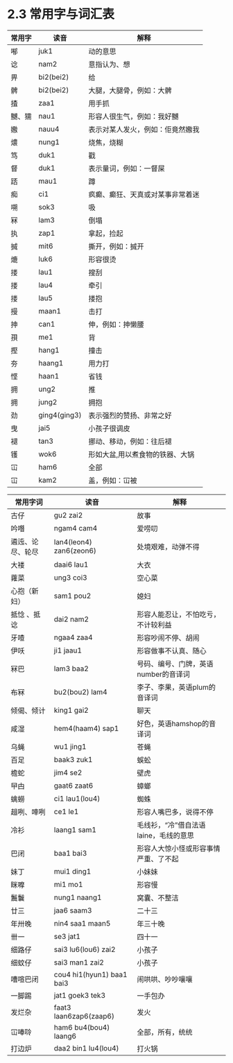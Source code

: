 # 2.3 常用字与词汇表

常用字 |	读音 |	解释
---|---|---
喐 |	juk1 |	动的意思
谂 |	nam2 |	意指认为、想
畀 |	bi2(bei2) |	给
髀 |	bi2(bei2) |	大腿，大腿骨，例如：大髀
揸 |	zaa1 |	用手抓
嬲、獳 |	nau1 |	形容人很生气，例如：我好嬲
嫐 |	nauu4 |	表示对某人发火，例如：佢竟然嫐我
燶 |	nung1 |	烧焦，烧糊
笃 |	duk1 |	戳
督 |	duk1 |	表示量词，例如：一督屎
踎 |	mau1 |	蹲
痴 |	ci1 |	疯癫、癫狂、天真或对某事非常着迷
嗍 |	sok3 |	吸
冧 |	lam3 |	倒塌
执 |	zap1 |	拿起，捡起
搣 |	mit6 |	撕开，例如：搣开
熝 |	luk6 |	形容很烫
搂 |	lau1 |	搜刮
搂 |	lau4 |	牵引
搂 |	lau5 |	搂抱
摱 |	maan1 |	击打
抻 |	can1 |	伸，例如：抻懒腰
孭 |	me1 |	背
摼 |	hang1 |	撞击
夯 |	haang1 |	用力打
悭 |	haan1 |	省钱
拥 |	ung2 |	推
拥 |	jung2 |	拥抱
劲 |	ging4(ging3) |	表示强烈的赞扬、非常之好
曳 |	jai5 |	小孩子很调皮
褪 |	tan3 |	挪动、移动，例如：往后褪
镬 |	wok6 |	形如大盆,用以煮食物的铁器、大锅
冚 |	ham6 |	全部
冚 |	kam2 |	盖，例如：冚被



常用字词 |	读音 |	解释
---|---|---
古仔 |	gu2 zai2 |	故事
吟噆 |	ngam4 cam4 |	爱唠叨
遴迍、论尽、轮尽 |	lan4(leon4) zan6(zeon6) |	处境艰难，动弹不得
大褛 |	daai6 lau1 |	大衣
蕹菜 |	ung3 coi3 |	空心菜
心抱（新妇） |	sam1 pou2 |	媳妇
抵惗 、抵谂 |	dai2 nam2 |	形容人能忍让，不怕吃亏，不计较利益
牙喳 |	ngaa4 zaa4 |	形容吵闹不停、胡闹
伊㕭 |	ji1 jaau1 |	形容做事不认真、随心
冧巴 |	lam3 baa2 |	号码、编号、门牌，英语number的音译词
布冧 |	bu2(bou2) lam4 |	李子、李果，英语plum的音译词
倾偈、倾计 |	king1 gai2 |	聊天
咸湿 |	hem4(haam4) sap1 |	好色，英语hamshop的音译词
乌蝇 |	wu1 jing1 |	苍蝇
百足 |	baak3 zuk1 |	蜈蚣
檐蛇 |	jim4 se2 |	壁虎
曱甴 |	gaat6 zaat6 |	蟑螂
蠄蟧 |	ci1 lau1(lou4) |	蜘蛛
趄咧、唓咧 |	ce1 le1 |	形容人嘴巴多，说得不停
冷衫 |	laang1 sam1 |	毛线衫，“冷”借自法语laine，毛线的意思
巴闭 |	baa1 bai3 |	形容人大惊小怪或形容事情严重、了不起
妹丁 |	mui1 ding1 |	小妹妹
眯嚤 |	mi1 mo1 |	形容慢
鬞鬤 |	nung1 naang1 |	窝囊、不整洁
廿三 |	jaa6 saam3 |	二十三
年卅晚 |	nin4 saa1 maan5 |	年三十晚
卌一 |	se3 jat1 |	四十一
细路仔 |	sai3 lu6(lou6) zai2 |	小孩子
细蚊仔 |	sai3 man1 zai2 |	小孩子
嘈喧巴闭 |	cou4 hi1(hyun1) baa1 bai3 |	闹哄哄、吵吵嚷嚷
一脚踢 |	jat1 goek3 tek3 |	一手包办
发烂杂 |	faat3 laan6zap6(zaap6) |	发火
冚唪唥 |	ham6 bu4(bou4) laang6 |	全部，所有，统统
打边炉 |	daa2 bin1 lu4(lou4) |	打火锅


